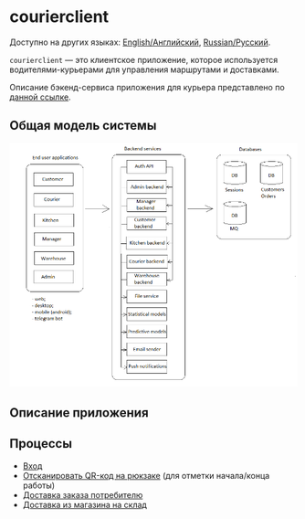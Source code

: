 # courierclient

Доступно на других языках: [English/Английский](courier.md), [Russian/Русский](courier.ru.md). 

`courierclient` — это клиентское приложение, которое используется водителями-курьерами для управления маршрутами и доставками.

Описание бэкенд-сервиса приложения для курьера представлено по [данной ссылке](../backend/courierbackend.ru.md).

## Общая модель системы

![system_overall](../img/system_overall.png)

## Описание приложения

## Процессы 

- [Вход](../processes/customer/signin.ru.md)
- [Отсканировать QR-код на рюкзаке](../processes/courier/scanbackpack.ru.md) (для отметки начала/конца работы)
- [Доставка заказа потребителю](../processes/courier/deliverorder.ru.md)
- [Доставка из магазина на склад](../processes/courier/store2wh.ru.md)
